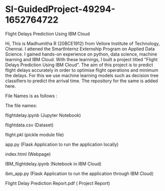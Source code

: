 # SI-GuidedProject-49294-1652764722
Flight Delays Prediction Using IBM Cloud

Hi, This is Madhumitha R (20BCE1912) from Vellore Institute of Technology, Chennai. I attened the SmartInternz Externship Program on Applied Data Science. I gained hands-on experience on python, data science, machine learning and IBM Cloud. With these learnings, I built a project titled "Flight Delays Prediction Using IBM Cloud". The aim of this project is to predict flight delays accurately in order to optimise flight operations and minimum the delays. For this we use machine learning models such as decision tree classifiers to predict the arrival time.
The repository for the same is added here. 

File Names is as follows :

The file names:

flightdelay.ipynb (Jupyter Notebook)

flightdata.csv (Dataset)

flight.pkl (pickle module file)

app.py (Flask Application to run the application locally)

index.html (Webpage)

IBM_flightdelay.ipynb (Notebook in IBM Cloud)

ibm_app.py (Flask Application to run the application through IBM Cloud)

Flight Delay Prediction Report.pdf ( Project Report)
